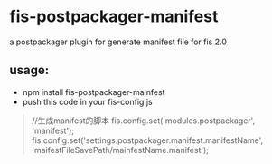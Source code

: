 # fis-postpackager-manifest
a postpackager plugin for generate manifest file for fis 2.0
## usage:
- npm install fis-postpackager-mainfest
- push this code in your fis-config.js

> //生成manifest的脚本
> fis.config.set('modules.postpackager', 'manifest');
> fis.config.set('settings.postpackager.manifest.manifestName', 'maifestFileSavePath/mainfestName.manifest');
